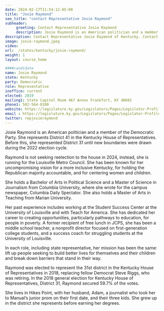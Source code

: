 ```yaml
---
date: 2024-02-17T11:54:12-05:00
title: "Josie Raymond"
seo_title: "contact Representative Josie Raymond"
subheader:
     greeting: Contact Representative Josie Raymond
     description: Josie Raymond is an American politician and a member of the Democratic Party. She represents District 41 in the Kentucky House of Representatives.
description: Contact Representative Josie Raymond of Kentucky. Contact information for Josie Raymond includes email address, phone number, and mailing address.
image: josie-raymond.jpeg
video:
url:  /states/kentucky/josie-raymond/
weight: 1
layout: course_home

####candidate
name: Josie Raymond
state: Kentucky
party: Democratic
role: Representative
inoffice: current
elected: 2019
mailing1: State Capitol Room 467 Annex Frankfort, KY 40601
phone1: 502-564-8100
website: https://legislature.ky.gov/Legislators/Pages/Legislator-Profile.aspx?DistrictNumber=41/
email : https://legislature.ky.gov/Legislators/Pages/Legislator-Profile.aspx?DistrictNumber=41/
twitter: repjosieraymond
---
```


Josie Raymond is an American politician and a member of the Democratic Party. She represents District 41 in the Kentucky House of Representatives. Before this, she represented District 31 until new boundaries were drawn during the 2022 election cycle.

Raymond is not seeking reelection to the house in 2024, instead, she is running for the Louisville Metro Council. She has been known for her uncompromising vision for a more inclusive Kentucky, for holding the Republican majority accountable, and for centering women and children.

She holds a Bachelor of Arts in Political Science and a Master of Science in Journalism from Columbia University, where she wrote for the campus newspaper, Columbia Daily Spectator. She also holds a Master of Arts in Teaching from Marian University.

Her past experience includes working at the Student Success Center at the University of Louisville and with Teach for America. She has dedicated her career to creating opportunities, particularly pathways to education, for people in poverty. A former recipient of free lunch in JCPS, she has been a middle school teacher, a nonprofit director focused on first-generation college students, and a success coach for struggling students at the University of Louisville.

In each role, including state representative, her mission has been the same: lift up people seeking to build better lives for themselves and their children and break down barriers that stand in their way.

Raymond was elected to represent the 31st district in the Kentucky House of Representatives in 2018, replacing fellow Democrat Steve Riggs, who was retiring. In the 2018 general election for Kentucky House of Representatives, District 31, Raymond secured 59.7% of the votes.

She lives in Hikes Point, with her husband, Adam, a journalist who took her to Manual’s junior prom on their first date, and their three kids. She grew up in the district she represents before earning her degrees.
